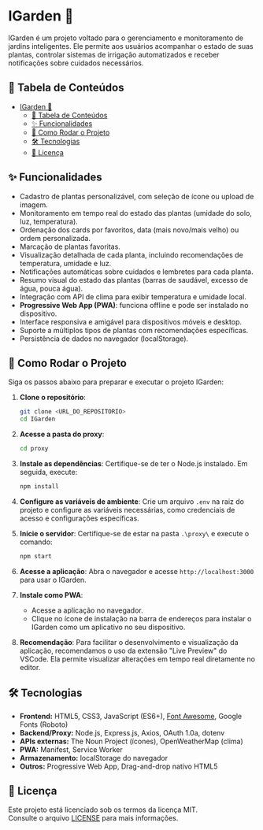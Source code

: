 # IGarden 🌱

IGarden é um projeto voltado para o gerenciamento e monitoramento de jardins inteligentes. Ele permite aos usuários acompanhar o estado de suas plantas, controlar sistemas de irrigação automatizados e receber notificações sobre cuidados necessários.

## 📑 Tabela de Conteúdos

- [IGarden 🌱](#igarden-)
  - [📑 Tabela de Conteúdos](#-tabela-de-conteúdos)
  - [✨ Funcionalidades](#-funcionalidades)
  - [🚀 Como Rodar o Projeto](#-como-rodar-o-projeto)
  - [🛠️ Tecnologias](#️-tecnologias)
  - [📝 Licença](#-licença)

## ✨ Funcionalidades

- Cadastro de plantas personalizável, com seleção de ícone ou upload de imagem.
- Monitoramento em tempo real do estado das plantas (umidade do solo, luz, temperatura).
- Ordenação dos cards por favoritos, data (mais novo/mais velho) ou ordem personalizada.
- Marcação de plantas favoritas.
- Visualização detalhada de cada planta, incluindo recomendações de temperatura, umidade e luz.
- Notificações automáticas sobre cuidados e lembretes para cada planta.
- Resumo visual do estado das plantas (barras de saudável, excesso de água, pouca água).
- Integração com API de clima para exibir temperatura e umidade local.
- **Progressive Web App (PWA)**: funciona offline e pode ser instalado no dispositivo.
- Interface responsiva e amigável para dispositivos móveis e desktop.
- Suporte a múltiplos tipos de plantas com recomendações específicas.
- Persistência de dados no navegador (localStorage).

## 🚀 Como Rodar o Projeto

Siga os passos abaixo para preparar e executar o projeto IGarden:

1. **Clone o repositório**:
   ```bash
   git clone <URL_DO_REPOSITORIO>
   cd IGarden
   ```

2. **Acesse a pasta do proxy**:
   ```bash
   cd proxy
   ```

3. **Instale as dependências**:
   Certifique-se de ter o Node.js instalado. Em seguida, execute:
   ```bash
   npm install
   ```

4. **Configure as variáveis de ambiente**:
   Crie um arquivo `.env` na raiz do projeto e configure as variáveis necessárias, como credenciais de acesso e configurações específicas.

5. **Inicie o servidor**:
   Certifique-se de estar na pasta `.\proxy\` e execute o comando:
   ```bash
   npm start
   ```

6. **Acesse a aplicação**:
   Abra o navegador e acesse `http://localhost:3000` para usar o IGarden.

7. **Instale como PWA**:
   - Acesse a aplicação no navegador.
   - Clique no ícone de instalação na barra de endereços para instalar o IGarden como um aplicativo no seu dispositivo.

8. **Recomendação**:
   Para facilitar o desenvolvimento e visualização da aplicação, recomendamos o uso da extensão "Live Preview" do VSCode. Ela permite visualizar alterações em tempo real diretamente no editor.

## 🛠️ Tecnologias

- **Frontend:** HTML5, CSS3, JavaScript (ES6+), [Font Awesome](https://fontawesome.com/), Google Fonts (Roboto)
- **Backend/Proxy:** Node.js, Express.js, Axios, OAuth 1.0a, dotenv
- **APIs externas:** The Noun Project (ícones), OpenWeatherMap (clima)
- **PWA:** Manifest, Service Worker
- **Armazenamento:** localStorage do navegador
- **Outros:** Progressive Web App, Drag-and-drop nativo HTML5

## 📝 Licença

Este projeto está licenciado sob os termos da licença MIT.  
Consulte o arquivo [LICENSE](LICENSE) para mais informações.